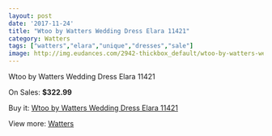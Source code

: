 ```yaml
---
layout: post
date: '2017-11-24'
title: "Wtoo by Watters Wedding Dress Elara 11421"
category: Watters
tags: ["watters","elara","unique","dresses","sale"]
image: http://img.eudances.com/2942-thickbox_default/wtoo-by-watters-wedding-dress-elara-11421.jpg
---
```

Wtoo by Watters Wedding Dress Elara 11421

On Sales: **$322.99**
<a href="https://www.eudances.com/en/watters/1023-wtoo-by-watters-wedding-dress-elara-11421.html"><amp-img layout="responsive" width="600" height="600" src="//img.eudances.com/2942-thickbox_default/wtoo-by-watters-wedding-dress-elara-11421.jpg" alt="Wtoo by Watters Wedding Dress Elara 11421 0" /></a>
<a href="https://www.eudances.com/en/watters/1023-wtoo-by-watters-wedding-dress-elara-11421.html"><amp-img layout="responsive" width="600" height="600" src="//img.eudances.com/2944-thickbox_default/wtoo-by-watters-wedding-dress-elara-11421.jpg" alt="Wtoo by Watters Wedding Dress Elara 11421 1" /></a>
<a href="https://www.eudances.com/en/watters/1023-wtoo-by-watters-wedding-dress-elara-11421.html"><amp-img layout="responsive" width="600" height="600" src="//img.eudances.com/2943-thickbox_default/wtoo-by-watters-wedding-dress-elara-11421.jpg" alt="Wtoo by Watters Wedding Dress Elara 11421 2" /></a>

Buy it: [Wtoo by Watters Wedding Dress Elara 11421](https://www.eudances.com/en/watters/1023-wtoo-by-watters-wedding-dress-elara-11421.html "Wtoo by Watters Wedding Dress Elara 11421")

View more: [Watters](https://www.eudances.com/en/12-watters "Watters")